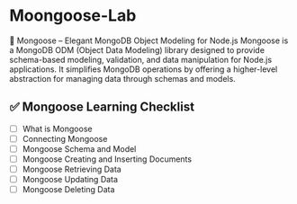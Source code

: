 # Moongoose-Lab
 🐍 Mongoose – Elegant MongoDB Object Modeling for Node.js Mongoose is a MongoDB ODM (Object Data Modeling) library designed to provide schema-based modeling, validation, and data manipulation for Node.js applications. It simplifies MongoDB operations by offering a higher-level abstraction for managing data through schemas and models.  
## ✅ Mongoose Learning Checklist

- [ ] What is Mongoose  
- [ ] Connecting Mongoose  
- [ ] Mongoose Schema and Model  
- [ ] Mongoose Creating and Inserting Documents  
- [ ] Mongoose Retrieving Data  
- [ ] Mongoose Updating Data  
- [ ] Mongoose Deleting Data  
